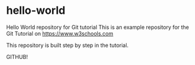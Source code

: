 # hello-world

Hello World repository for Git tutorial
This is an example repository for the Git Tutorial on https://www.w3schools.com

This repository is built step by step in the tutorial.

GITHUB!
